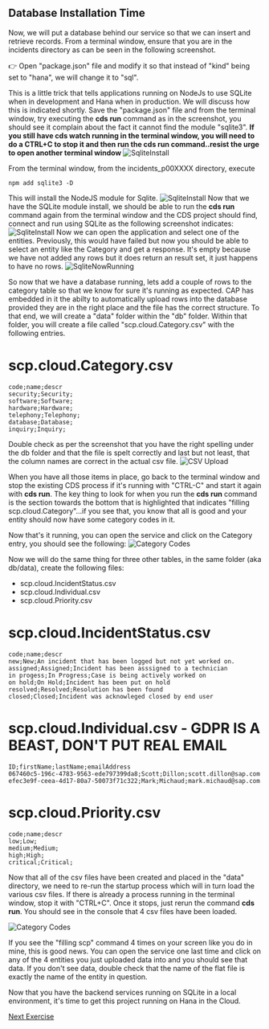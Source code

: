 ## Database Installation Time
Now, we will put a database behind our service so that we can insert and retrieve records. 
From a terminal window, ensure that you are in the incidents directory as can be seen in the following screenshot.

:point_right: Open "package.json" file and modify it so that instead of "kind" being set to "hana", we will change it to "sql". 

This is a little trick that tells applications running on NodeJs to use SQLite when in development and Hana when in production. We will discuss how this is indicated shortly.
Save the "package.json" file and from the terminal window, try executing the **cds run** command as in the screenshot, you should see it complain about the fact it cannot find the module "sqlite3". 
**If you still have cds watch running in the terminal window, you will need to do a CTRL+C to stop it and then run the cds run command..resist the urge to open another terminal window**
![SqliteInstall](Part3Images/SQLiteNotFound.jpg)

From the terminal window, from the incidents_p00XXXX directory, execute 

    npm add sqlite3 -D
 This will install the NodeJS module for Sqlite.
![SqliteInstall](Part3Images/SqliteInstall.jpg)
Now that we have the SQLite module install, we should be able to run the **cds run** command again from the terminal window and the CDS project should find, connect and run using SQLite as the following screenshot indicates:
![SqliteInstall](Part3Images/cdsrun.jpg)
Now we can open the application and select one of the entities. Previously, this would have failed but now you should be able to select an entity like the Category and get a response. It's empty because we have not added any rows but it does return an result set, it just happens to have no rows.
![SqliteNowRunning](Part3Images/category.jpg)

So now that we have a database running, lets add a couple of rows to the category table so that we know for sure it's running as expected. CAP has embedded in it the abilty to automatically upload rows into the database provided they are in the right place and the file has the correct structure. To that end, we will create a "data" folder within the "db" folder. Within that folder, you will create a file called "scp.cloud.Category.csv" with the following entries.

# scp.cloud.Category.csv
    
    code;name;descr
    security;Security;
    software;Software;
    hardware;Hardware;
    telephony;Telephony;
    database;Database;
    inquiry;Inquiry;
    
Double check as per the screenshot that you have the right spelling under the db folder and that the file is spelt correctly and last but not least, that the column names are correct in the actual csv file.
![CSV Upload](Part3Images/categorycsv.jpg)

 When you have all those items in place, go back to the terminal window and stop the existing CDS process if it's running with "CTRL-C" and start it again with **cds run**. The key thing to look for when you run the **cds run** command is the section towards the bottom that is highlighted that indicates "filling scp.cloud.Category"...if you see that, you know that all is good and your entity should now have some category codes in it.
 
Now that's it running, you can open the service and click on the Category entry, you should see the following:
![Category Codes](Part3Images/categorycodes.jpg)

Now we will do the same thing for three other tables, in the same folder (aka db/data), create the following files:
- scp.cloud.IncidentStatus.csv
- scp.cloud.Individual.csv
- scp.cloud.Priority.csv

# scp.cloud.IncidentStatus.csv

    code;name;descr
    new;New;An incident that has been logged but not yet worked on.
    assigned;Assigned;Incident has been asssigned to a technician
    in progess;In Progress;Case is being actively worked on 
    on hold;On Hold;Incident has been put on hold
    resolved;Resolved;Resolution has been found
    closed;Closed;Incident was acknowleged closed by end user

# scp.cloud.Individual.csv - GDPR IS A BEAST, DON'T PUT REAL EMAIL
    ID;firstName;lastName;emailAddress
    067460c5-196c-4783-9563-ede797399da8;Scott;Dillon;scott.dillon@sap.com
    efec3e9f-ceea-4d17-80a7-50073f71c322;Mark;Michaud;mark.michaud@sap.com

# scp.cloud.Priority.csv
    code;name;descr
    low;Low;
    medium;Medium;
    high;High;
    critical;Critical;

Now that all of the csv files have been created and placed in the "data" directory, we need to re-run the startup process which will in turn load the various csv files. If there is already a process running in the terminal window, stop it with "CTRL+C". Once it stops, just rerun the command **cds run**. You should see in the console that 4 csv files have been loaded.

![Category Codes](Part3Images/csvcomplete.jpg)

If you see the "filling scp" command 4 times on your screen like you do in mine, this is good news. You can open the service one last time and click on any of the 4 entities you just uploaded data into and you should see that data. If you don't see data, double check that the name of the flat file is exactly the name of the entity in question.

Now that you have the backend services running on SQLite in a local environment, it's time to get this project running on Hana in the Cloud.

[Next Exercise](Part4%20-%20Deploy%20to%20CF.md)
